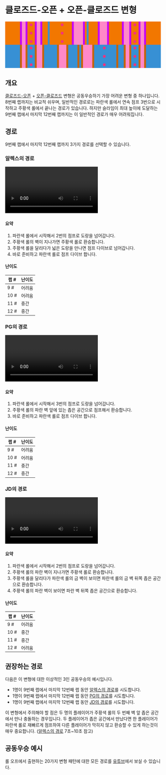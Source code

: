 # 클로즈드-오픈 + 오픈-클로즈드 변형

![Closed-Open + Open-Closed](../images/variations/closed-open-open-closed.jpg)

## 개요

[클로즈드-오픈](../rolls/closed-open-open-closed.md#주황색-롤) + [오픈-클로즈드](../rolls/closed-open-open-closed.md#파란색-롤) 변형은 공동우승하기 가장 어려운 변형 중 하나입니다. 8번째 랩까지는 비교적 쉬우며, 일반적인 경로로는 파란색 롤에서 연속 점프 3번으로 시작하고 주황색 롤에서 끝나는 경로가 있습니다. 하지만 슬라임이 최대 높이에 도달하는 9번째 랩에서 마지막 12번째 랩까지는 이 일반적인 경로가 매우 어려워집니다.

## 경로

9번째 랩에서 마지막 12번째 랩까지 3가지 경로를 선택할 수 있습니다.

### 알렉스의 경로

<video controls>
  <source src="../../images/variations/closed-open-open-closed-alexs-path.mp4" type="video/mp4">
</video>

#### 요약

1. 파란색 롤에서 시작해서 2번의 점프로 도랑을 넘어갑니다.
2. 주황색 롤의 벽이 지나가면 주황색 롤로 환승합니다.
3. 주황색 롤을 달리다가 넓은 도랑을 만나면 점프 다이브로 넘어갑니다.
4. 바로 준비하고 파란색 롤로 점프 다이브 합니다.

#### 난이도

| 랩 #  | 난이도      |
| ----- | ---------- |
| 9 #   | 어려움      |
| 10 #  | 어려움      |
| 11 #  | 중간        |
| 12 #  | 중간        |

### PG의 경로

<video controls>
  <source src="../../images/variations/closed-open-open-closed-pgs-path.mp4" type="video/mp4">
</video>

#### 요약

1. 파란색 롤에서 시작해서 3번의 점프로 도랑을 넘어갑니다.
2. 주황색 롤의 파란 벽 앞에 있는 좁은 공간으로 점프해서 환승합니다.
3. 바로 준비하고 파란색 롤로 점프 다이브 합니다.

#### 난이도

| 랩 #  | 난이도      |
| ----- | ---------- |
| 9 #   | 어려움      |
| 10 #  | 어려움      |
| 11 #  | 중간        |
| 12 #  | 중간        |

### JD의 경로

<video controls>
  <source src="../../images/variations/closed-open-open-closed-jds-path.mp4" type="video/mp4">
</video>

#### 요약

1. 파란색 롤에서 시작해서 2번의 점프로 도랑을 넘어갑니다.
2. 주황색 롤의 파란 벽이 지나가면 주황색 롤로 환승합니다.
3. 주황색 롤을 달리다가 파란색 롤의 금 벽이 보이면 파란색 롤의 금 벽 뒤쪽 좁은 공간으로 환승합니다.
4. 주황색 롤의 파란 벽이 보이면 파란 벽 뒤쪽 좁은 공간으로 환승합니다.

#### 난이도

| 랩 #  | 난이도      |
| ----- | ---------- |
| 9 #   | 어려움      |
| 10 #  | 중간        |
| 11 #  | 중간        |
| 12 #  | 어려움      |

## 권장하는 경로

다음은 이 변형에 대한 이상적인 3인 공동우승의 예시입니다.

* 1명이 9번째 랩에서 마지막 12번째 랩 동안 [알렉스의 경로](./closed-open-open-closed.md#알렉스의-경로)를 시도합니다.
* 1명이 9번째 랩에서 마지막 12번째 랩 동안 [PG의 경로](./closed-open-open-closed.md#PG의-경로)를 시도합니다.
* 1명이 9번째 랩에서 마지막 12번째 랩 동안 [JD의 경로](./closed-open-open-closed.md#JD의-경로)를 시도합니다.

이 변형에서 주의해야 할 점은 두 명의 플레이어가 주황색 롤의 두 번째 벽 앞 좁은 공간에서 만나 충돌하는 경우입니다. 두 플레이어가 좁은 공간에서 만났다면 한 플레이어가 파란색 롤로 재빠르게 점프하여 다른 플레이어가 막히지 않고 환승할 수 있게 하는것이 매우 중요합니다. ([알렉스의 경로](./closed-open-open-closed.md#알렉스의-경로) 7초~10초 참고)

## 공동우승 예시

롤 오프에서 출현하는 20가지 변형 패턴에 대한 모든 경로를 [유튜브](https://www.youtube.com/playlist?list=PLG_QNSp9ZgJLWYSNl4vY26VJCZeOQHO1F)에서 보실 수 있습니다.
